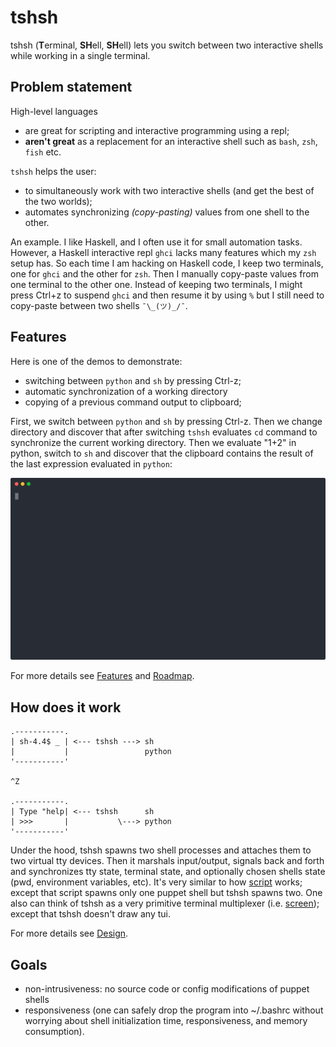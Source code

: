 # tshsh

tshsh (**T**erminal, **SH**ell, **SH**ell) lets you switch between two interactive shells
while working in a single terminal.

## Problem statement

High-level languages 

* are great for scripting and interactive programming using a repl;
* **aren't great** as a replacement for an interactive shell such as `bash`, `zsh`, `fish` etc.

`tshsh` helps the user:

* to simultaneously work with two interactive shells (and get the best of the two worlds);
* automates synchronizing *(copy-pasting)* values from one shell to the other.

An example. I like Haskell, and I often use it for small automation tasks.
However, a Haskell interactive repl `ghci` lacks many features which my `zsh`
setup has. So each time I am hacking on Haskell code, I keep two terminals, one
for `ghci` and the other for `zsh`. Then I manually copy-paste values from one
terminal to the other one. Instead of keeping two terminals, I might press
Ctrl+z to suspend `ghci` and then resume it by using `%` but I still need to
copy-paste between two shells `¯\_(ツ)_/¯`.

## Features

Here is one of the demos to demonstrate: 
* switching between `python` and `sh` by pressing Ctrl-z;
* automatic synchronization of a working directory
* copying of a previous command output to clipboard;

First, we switch between `python` and `sh` by pressing Ctrl-z. Then we change
directory and discover that after switching `tshsh` evaluates `cd` command to
synchronize the current working directory. Then we evaluate "1+2" in python, switch
to `sh` and discover that the clipboard contains the result of the last
expression evaluated in `python`:

![Demo](./assets/main_page_demo.svg?raw=true "Demo")

For more details see [Features](./doc/features.md) and [Roadmap](./doc/features.md).

## How does it work

```
.-----------.
| sh-4.4$ _ | <--- tshsh ---> sh
|           |                 python
'-----------'

^Z

.-----------.
| Type "help| <--- tshsh      sh
| >>>       |           \---> python
'-----------'
```

Under the hood, tshsh spawns two shell processes and attaches them to two
virtual tty devices. Then it marshals input/output, signals back and forth and
synchronizes tty state, terminal state, and optionally chosen shells state (pwd,
environment variables, etc). It's very similar to how
[script](https://man7.org/linux/man-pages/man1/script.1.html) works; except that
script spawns only one puppet shell but tshsh spawns two. One also can think of
tshsh as a very primitive terminal multiplexer (i.e.
[screen](https://man7.org/linux/man-pages/man1/screen.1.html)); except that
tshsh doesn't draw any tui.

For more details see [Design](./doc/design.md).

## Goals 

* non-intrusiveness: no source code or config modifications of puppet shells
* responsiveness (one can safely drop the program into ~/.bashrc without
  worrying about shell initialization time, responsiveness, and memory
  consumption).

